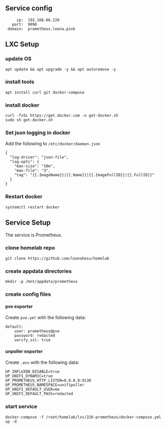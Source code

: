## Service config

```
     ip:  192.168.66.226
   port:  9090
 domain:  prometheus.leona.pink
```

## LXC Setup

### update OS

```
apt update && apt upgrade -y && apt autoremove -y
```

### install tools

```
apt install curl git docker-compose
```

### install docker

```
curl -fsSL https://get.docker.com -o get-docker.sh
sudo sh get-docker.sh
```

### Set json logging in docker
Add the following to `/etc/docker/daemon.json`
```
{
  "log-driver": "json-file",
  "log-opts": {
    "max-size": "10m",
    "max-file": "3",
    "tag": "{{.ImageName}}|{{.Name}}|{{.ImageFullID}}|{{.FullID}}"
  }
}
```

### Restart docker

```
systemctl restart docker
```

## Service Setup

The service is Prometheus.

### clone homelab repo

```
git clone https://github.com/leonahess/homelab
```

### create appdata directories

```
mkdir -p /mnt/appdata/prometheus
```

### create config files

#### pve exporter
Create `pve.yml` with the following data:
```
default:
    user: prometheus@pve
    password: redacted
    verify_ssl: true
```

#### unpoller exporter
Create `.env` with the following data:
```
UP_INFLUXDB_DISABLE=true
UP_UNIFI_DYNAMIC=true
UP_PROMETHEUS_HTTP_LISTEN=0.0.0.0:9130
UP_PROMETHEUS_NAMESPACE=unifipoller
UP_UNIFI_DEFAULT_USER=me
UP_UNIFI_DEFAULT_PASS=redacted
```

### start service

```
docker-compose -f /root/homelab/lxc/226-prometheus/docker-compose.yml up -d
```
